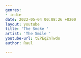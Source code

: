 ```yaml
---
genres:
- indie
date: 2022-05-04 00:08:26 +0200
layout: youtube
title: 'The Smoke '
artist: 'The Smile '
youtube-url: tEPEqZnTwdo
author: Raul

---
```

